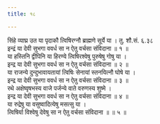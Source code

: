 ```yaml
---
title: १८

---
```

सिंहे व्याघ्र उत या पृदाकौ त्विषिरग्नौ ब्राह्मणे सूर्ये या । तु. शौ.सं. ६.३८  
इन्द्रं या देवी सुभगा ववर्ध सा न ऐतु वर्चसा संविदाना ॥ १ ॥  
या हस्तिनि द्वीपिनि या हिरण्ये त्विषिरश्वेषु पुरुषेषु गोषु या ।  
इन्द्र या देवी सुभगा ववर्ध सा न ऐतु वर्चसा संविदाना ॥ २ ॥  
या राजन्ये दुन्दुभावायतायां त्विषिः सेनायां स्तनयित्नौ घोषे या ।  
इन्द्र या देवी सुभगा ववर्ध सा न ऐतु वर्चसा संविदाना ॥ ३ ॥  
रथे अक्षेष्वृषभस्य वाजे पर्जन्ये वाते वरुणस्य शुष्मे ।  
इन्द्र या देवी सुभगा ववर्ध सा न ऐतु वर्चसा संविदाना ॥ ४ ॥  
या रुद्रेषु या वसुष्वादित्येषु मसत्सु या ।  
त्विषिर्या विश्वेषु देवेषु सा न ऐतु वर्चसा संविदाना ॥ ॥ ५ ॥  
  